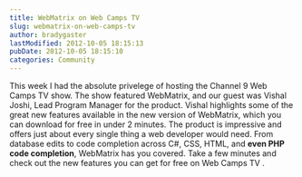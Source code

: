 ```yaml
---
title: WebMatrix on Web Camps TV
slug: webmatrix-on-web-camps-tv
author: bradygaster
lastModified: 2012-10-05 18:15:13
pubDate: 2012-10-05 18:15:10
categories: Community
---
```


<p>This week I had the absolute privelege of hosting the Channel 9 Web Camps TV show. The show featured
  <a>WebMatrix</a>, and our guest was
  <a>Vishal Joshi</a>, Lead Program Manager for the product. Vishal highlights some of the great new features available in the new version of WebMatrix, which you can download for free in under 2 minutes. The product is impressive and offers just about every
  single thing a web developer would need. From database edits to code completion across C#, CSS, HTML, and <strong>even PHP code completion</strong>, WebMatrix has you covered. Take a few minutes and check out the new features you can get for free on
  <a>Web Camps TV</a> .&#xA0;</p>
